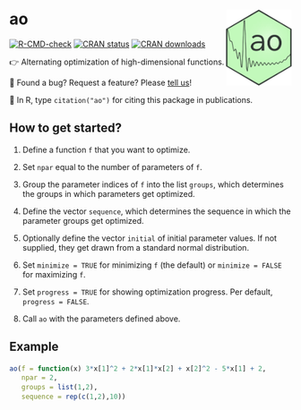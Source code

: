 # ao <img src="man/figures/logo.png" align="right" height=136 />

[![R-CMD-check](https://github.com/loelschlaeger/ao/workflows/R-CMD-check/badge.svg)](https://github.com/loelschlaeger/ao/actions)
[![CRAN status](https://www.r-pkg.org/badges/version-last-release/ao)](https://www.r-pkg.org/badges/version-last-release/ao)
[![CRAN downloads](https://cranlogs.r-pkg.org/badges/grand-total/ao)](https://cranlogs.r-pkg.org/badges/grand-total/ao)

👉 Alternating optimization of high-dimensional functions.

💬 Found a bug? Request a feature? Please [tell us](https://github.com/loelschlaeger/ao/issues)!

📝 In R, type `citation("ao")` for citing this package in publications.

## How to get started?

1. Define a function `f` that you want to optimize.

2. Set `npar` equal to the number of parameters of `f`.

3. Group the parameter indices of `f` into the list `groups`, which determines the groups in which parameters get optimized.

4. Define the vector `sequence`, which determines the sequence in which the parameter groups get optimized.

5. Optionally define the vector `initial` of initial parameter values. If not supplied, they get drawn from a standard normal distribution.

6. Set `minimize = TRUE` for minimizing `f` (the default) or `minimize = FALSE` for maximizing `f`.

7. Set `progress = TRUE` for showing optimization progress. Per default, `progress = FALSE`. 

8. Call `ao` with the parameters defined above.

## Example
```r
ao(f = function(x) 3*x[1]^2 + 2*x[1]*x[2] + x[2]^2 - 5*x[1] + 2,
   npar = 2,
   groups = list(1,2),
   sequence = rep(c(1,2),10))
```

